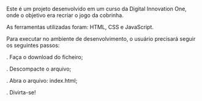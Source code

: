 Este é um projeto desenvolvido em um curso da Digital Innovation One, onde o objetivo era recriar o jogo da cobrinha.

As ferramentas utilizadas foram: HTML, CSS e JavaScript.

Para executar no ambiente de desenvolvimento, o usuário precisará seguir os seguintes passos:

. Faça o download do ficheiro;

. Descompacte o arquivo;

. Abra o arquivo: index.html;

. Divirta-se!